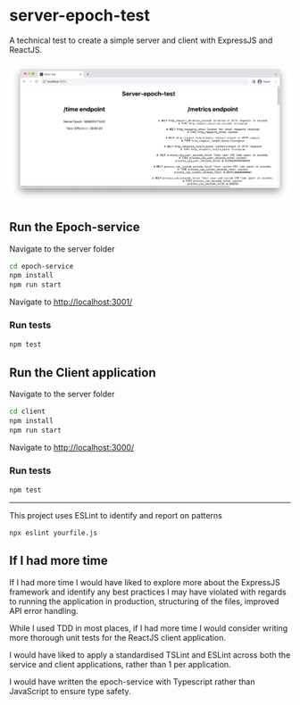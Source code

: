 # server-epoch-test

A technical test to create a simple server and client with ExpressJS and ReactJS.

<p align="center">
    <img src="./dashboard.png" >
</p>

## Run the Epoch-service

Navigate to the server folder

```bash
cd epoch-service
npm install
npm run start
```

Navigate to [http://localhost:3001/](http://localhost:3001/)

### Run tests

```bash
npm test
```

## Run the Client application

Navigate to the server folder

```bash
cd client
npm install
npm run start
```

Navigate to [http://localhost:3000/](http://localhost:3000/)

### Run tests

```bash
npm test
```

---

This project uses ESLint to identify and report on patterns

```bash
npx eslint yourfile.js
```

## If I had more time

If I had more time I would have liked to explore more about the ExpressJS framework and identify any best practices I may have violated with regards to running the application in production, structuring of the files, improved API error handling.

While I used TDD in most places, if I had more time I would consider writing more thorough unit tests for the ReactJS client application.

I would have liked to apply a standardised TSLint and ESLint across both the service and client applications, rather than 1 per application.

I would have written the epoch-service with Typescript rather than JavaScript to ensure type safety.
